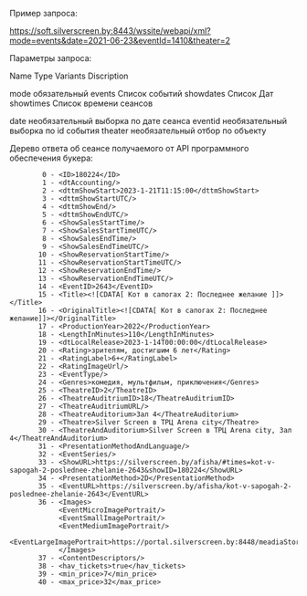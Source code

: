 Пример запроса:

https://soft.silverscreen.by:8443/wssite/webapi/xml?mode=events&date=2021-06-23&eventId=1410&theater=2

Параметры запроса:

Name	Type	           Variants	       Discription

mode	обязательный	   events          Список событий
                           showdates       Список Дат
                           showtimes	   Список времени сеансов

date	необязательный		               выборка по дате сеанса
eventid	необязательный		               выборка по id события
theater	необязательный		               отбор по объекту










Дерево ответа об сеансе получаемого от API программного обеспечения букера:

            0 - <ID>180224</ID>
            1 - <dtAccounting/>
            2 - <dttmShowStart>2023-1-21T11:15:00</dttmShowStart>
            3 - <dttmShowStartUTC/>
            4 - <dttmShowEnd/>
            5 - <dttmShowEndUTC/>
            6 - <ShowSalesStartTime/>
            7 - <ShowSalesStartTimeUTC/>
            8 - <ShowSalesEndTime/>
            9 - <ShowSalesEndTimeUTC/>
           10 - <ShowReservationStartTime/>
           11 - <ShowReservationStartTimeUTC/>
           12 - <ShowReservationEndTime/>
           13 - <ShowReservationEndTimeUTC/>
           14 - <EventID>2643</EventID>
           15 - <Title><![CDATA[ Кот в сапогах 2: Последнее желание ]]></Title>
           16 - <OriginalTitle><![CDATA[ Кот в сапогах 2: Последнее желание]]></OriginalTitle>
           17 - <ProductionYear>2022</ProductionYear>
           18 - <LengthInMinutes>110</LengthInMinutes>
           19 - <dtLocalRelease>2023-1-14T00:00:00</dtLocalRelease>
           20 - <Rating>зрителям, достигшим 6 лет</Rating>
           21 - <RatingLabel>6+</RatingLabel>
           22 - <RatingImageUrl/>
           23 - <EventType/>
           24 - <Genres>комедия, мультфильм, приключения</Genres>
           25 - <TheatreID>2</TheatreID>
           26 - <TheatreAuditriumID>18</TheatreAuditriumID>
           27 - <TheatreAuditriumURL/>
           28 - <TheatreAuditorium>Зал 4</TheatreAuditorium>
           29 - <Theatre>Silver Screen в ТРЦ Arena city</Theatre>
           30 - <TheatreAndAuditorium>Silver Screen в ТРЦ Arena city, Зал 4</TheatreAndAuditorium>
           31 - <PresentationMethodAndLanguage/>
           32 - <EventSeries/>
           33 - <ShowURL>https://silverscreen.by/afisha/#times=kot-v-sapogah-2-poslednee-zhelanie-2643&showID=180224</ShowURL>
           34 - <PresentationMethod>2D</PresentationMethod>
           35 - <EventURL>https://silverscreen.by/afisha/kot-v-sapogah-2-poslednee-zhelanie-2643</EventURL>
           36 - <Images>
                <EventMicroImagePortrait/>
                <EventSmallImagePortrait/>
                <EventMediumImagePortrait/>
                <EventLargeImagePortrait>https://portal.silverscreen.by:8448/meadiaStorage/bin/system/cinema/eventsphoto/medium/10016.jpeg</EventLargeImagePortrait>
                </Images>
           37 - <ContentDescriptors/>
           38 - <hav_tickets>true</hav_tickets>
           39 - <min_price>7</min_price>
           40 - <max_price>32</max_price>